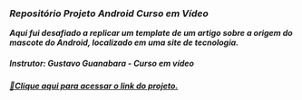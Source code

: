 ### <i>Repositório Projeto Android Curso em Vídeo

<i><b>Aqui fui desafiado a replicar um template de um artigo sobre a origem do mascote do Android, localizado em uma site de tecnologia.

##### Instrutor: Gustavo Guanabara - Curso em vídeo

<a href="https://android-taupe.vercel.app/" target="_blank">🔗Clique aqui para acessar o link do projeto.</a>
